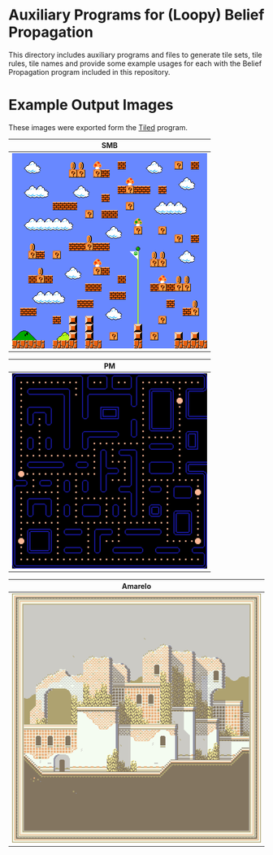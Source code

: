 Auxiliary Programs for (Loopy) Belief Propagation
===

This directory includes auxiliary programs and files to generate
tile sets, tile rules, tile names and provide some example
usages for each with the Belief Propagation program included in this
repository.

Example Output Images
===

These images were exported form the [Tiled](https://www.mapeditor.org/) program.

| SMB |
|---|
| ![smb](example_tile_collection/smb_D24_S1234.png) |

| PM |
|---|
| ![pm](example_tile_collection/pm_D32_S1234.png) |

| Amarelo |
|---|
| ![amarelo](example_tile_collection/amarelo_D42_S124.png) |
